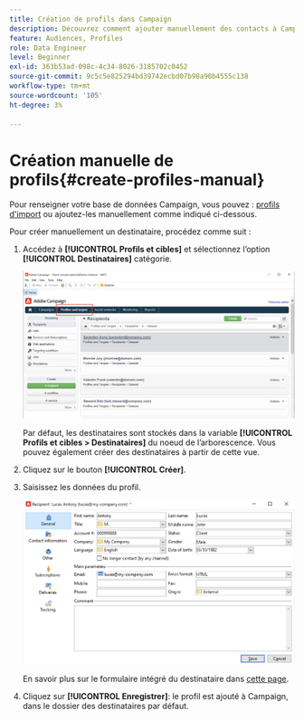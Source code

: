 ```yaml
---
title: Création de profils dans Campaign
description: Découvrez comment ajouter manuellement des contacts à Campaign
feature: Audiences, Profiles
role: Data Engineer
level: Beginner
exl-id: 363b53ad-098c-4c34-8026-3185702c0452
source-git-commit: 9c5c5e825294bd39742ecbd07b98a90b4555c138
workflow-type: tm+mt
source-wordcount: '105'
ht-degree: 3%

---
```


# Création manuelle de profils{#create-profiles-manual}

Pour renseigner votre base de données Campaign, vous pouvez : [profils d&#39;import](import-profiles.md) ou ajoutez-les manuellement comme indiqué ci-dessous.

Pour créer manuellement un destinataire, procédez comme suit :

1. Accédez à **[!UICONTROL Profils et cibles]** et sélectionnez l’option **[!UICONTROL Destinataires]** catégorie.

   ![](assets/profiles-and-targets.png)

   Par défaut, les destinataires sont stockés dans la variable **[!UICONTROL Profils et cibles > Destinataires]** du noeud de l’arborescence. Vous pouvez également créer des destinataires à partir de cette vue.

1. Cliquez sur le bouton **[!UICONTROL Créer]**.
1. Saisissez les données du profil.

   ![](assets/new-recipient.png)

   En savoir plus sur le formulaire intégré du destinataire dans [cette page](view-profiles.md#edit-a-profiles).

1. Cliquez sur **[!UICONTROL Enregistrer]**: le profil est ajouté à Campaign, dans le dossier des destinataires par défaut.

